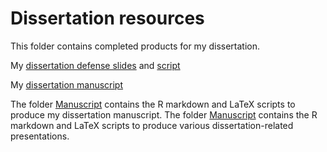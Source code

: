 # Dissertation resources

This folder contains completed products for my dissertation.

My [dissertation defense slides](Astamm_defense_presentation.pdf) and [script](Astamm_defense_presentation_script.pdf)

My [dissertation manuscript](Astamm_dissertation_manuscript.pdf)

The folder [Manuscript](Manuscript/) contains the R markdown and LaTeX scripts to produce my dissertation manuscript. The folder [Manuscript](Presentations/) contains the R markdown and LaTeX scripts to produce various dissertation-related presentations.
